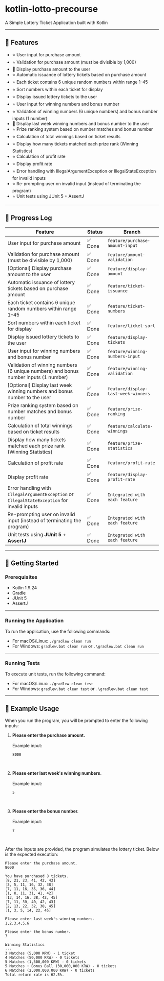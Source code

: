 # kotlin-lotto-precourse

A Simple Lottery Ticket Application built with Kotlin

---

## 🔧 Features

- ⭐ User input for purchase amount
- ⭐ Validation for purchase amount (must be divisible by 1,000)
- 🔹 Display purchase amount to the user
- ⭐ Automatic issuance of lottery tickets based on purchase amount
- ⭐ Each ticket contains 6 unique random numbers within range 1–45
- ⭐ Sort numbers within each ticket for display
- ⭐ Display issued lottery tickets to the user
- ⭐ User input for winning numbers and bonus number
- ⭐ Validation of winning numbers (6 unique numbers) and bonus number inputs (1 number)
- 🔹 Display last week winning numbers and bonus number to the user
- ⭐ Prize ranking system based on number matches and bonus number
- ⭐ Calculation of total winnings based on ticket results
- ⭐ Display how many tickets matched each prize rank (Winning Statistics)
- ⭐ Calculation of profit rate
- ⭐ Display profit rate
- ⭐ Error handling with IllegalArgumentException or IllegalStateException for invalid inputs
- ⭐ Re-prompting user on invalid input (instead of terminating the program)
- ⭐ Unit tests using JUnit 5 + AssertJ

---

## 🔄 Progress Log

| Feature                                                                                      | Status  | Branch                            |
|----------------------------------------------------------------------------------------------|---------|-----------------------------------|
| User input for purchase amount                                                               | ✅ Done  | `feature/purchase-amount-input`   |
| Validation for purchase amount (must be divisible by 1,000)                                  | ✅ Done  | `feature/amount-validation`       |
| [Optional] Display purchase amount to the user                                               | ✅ Done  | `feature/display-amount`          |
| Automatic issuance of lottery tickets based on purchase amount                               | ✅ Done  | `feature/ticket-issuance`         |
| Each ticket contains 6 unique random numbers within range 1–45                               | ✅ Done  | `feature/ticket-numbers`          |
| Sort numbers within each ticket for display                                                  | ✅ Done  | `feature/ticket-sort`             |
| Display issued lottery tickets to the user                                                   | ✅ Done  | `feature/display-tickets`         |
| User input for winning numbers and bonus number                                              | ✅ Done  | `feature/winning-numbers-input`   |
| Validation of winning numbers (6 unique numbers) and bonus number inputs (1 number)          | ✅ Done  | `feature/winning-validation`      |
| [Optional] Display last week winning numbers and bonus number to the user                    | ✅ Done  | `feature/display-last-week-winners` |
| Prize ranking system based on number matches and bonus number                                | ✅ Done  | `feature/prize-ranking`           |
| Calculation of total winnings based on ticket results                                        | ✅ Done  | `feature/calculate-winnings`      |
| Display how many tickets matched each prize rank (Winning Statistics)                        | ✅ Done  | `feature/prize-statistics`        |
| Calculation of profit rate                                                                   | ✅ Done  | `feature/profit-rate`             |
| Display profit rate                                                                          | ✅ Done  | `feature/display-profit-rate`     |
| Error handling with `IllegalArgumentException` or `IllegalStateException` for invalid inputs | ✅ Done  | `Integrated with each feature`    |
| Re-prompting user on invalid input (instead of terminating the program)                      | ✅ Done  | `Integrated with each feature`    |
| Unit tests using **JUnit 5** + **AssertJ**                                                   | ✅ Done  | `Integrated with each feature`    |

---

## 🚀 Getting Started

### Prerequisites

- Kotlin 1.9.24
- Gradle
- JUnit 5
- AssertJ

---

### Running the Application

To run the application, use the following commands:

- For macOS/Linux: `./gradlew clean run`
- For Windows: `gradlew.bat clean run` or `.\gradlew.bat clean run`

---

### Running Tests

To execute unit tests, run the following command:

- For macOS/Linux: `./gradlew clean test`
- For Windows: `gradlew.bat clean test` or `.\gradlew.bat clean test`

---

## 🧩 Example Usage

When you run the program, you will be prompted to enter the following inputs:

1. **Please enter the purchase amount.**
   <br><br>
   Example input:

   ```text
   8000
   ```
<br>

2. **Please enter last week's winning numbers.**
   <br><br>
   Example input:

   ```text
   5
   ```
<br>

3. **Please enter the bonus number.**
   <br><br>
   Example input:

   ```text
   7
   ```
<br>

After the inputs are provided, the program simulates the lottery ticket. Below is the expected execution:

```text
Please enter the purchase amount.
8000

You have purchased 8 tickets.
[8, 21, 23, 41, 42, 43]
[3, 5, 11, 16, 32, 38]
[7, 11, 16, 35, 36, 44]
[1, 8, 11, 31, 41, 42]
[13, 14, 16, 38, 42, 45]
[7, 11, 30, 40, 42, 43]
[2, 13, 22, 32, 38, 45]
[1, 3, 5, 14, 22, 45]

Please enter last week's winning numbers.
1,2,3,4,5,6

Please enter the bonus number.
7

Winning Statistics
---
3 Matches (5,000 KRW) - 1 ticket
4 Matches (50,000 KRW) - 0 tickets
5 Matches (1,500,000 KRW) - 0 tickets
5 Matches + Bonus Ball (30,000,000 KRW) - 0 tickets
6 Matches (2,000,000,000 KRW) - 0 tickets
Total return rate is 62.5%.
```
